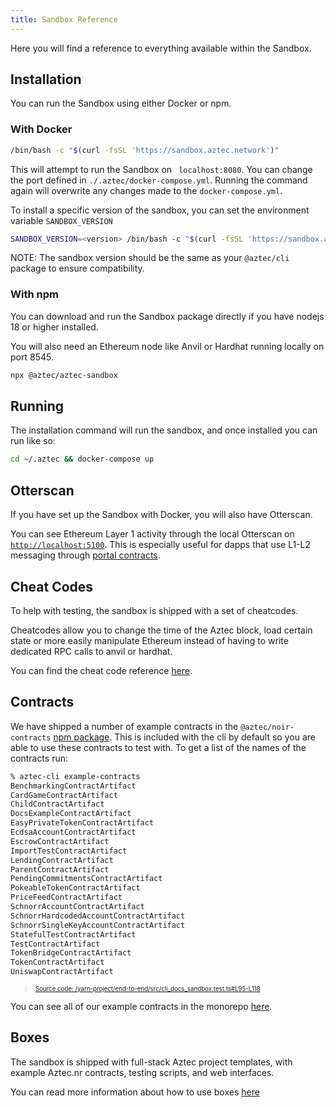 ```yaml
---
title: Sandbox Reference
---
```


Here you will find a reference to everything available within the Sandbox.

## Installation

You can run the Sandbox using either Docker or npm.

### With Docker

```bash
/bin/bash -c "$(curl -fsSL 'https://sandbox.aztec.network')"
```

This will attempt to run the Sandbox on ` localhost:8080`. You can change the port defined in `./.aztec/docker-compose.yml`. Running the command again will overwrite any changes made to the `docker-compose.yml`.

To install a specific version of the sandbox, you can set the environment variable `SANDBOX_VERSION`

```bash
SANDBOX_VERSION=<version> /bin/bash -c "$(curl -fsSL 'https://sandbox.aztec.network')"
```

NOTE: The sandbox version should be the same as your `@aztec/cli` package to ensure compatibility.

### With npm

You can download and run the Sandbox package directly if you have nodejs 18 or higher installed.

You will also need an Ethereum node like Anvil or Hardhat running locally on port 8545.

```bash
npx @aztec/aztec-sandbox
```

## Running

The installation command will run the sandbox, and once installed you can run like so:

```bash
cd ~/.aztec && docker-compose up
```

## Otterscan

If you have set up the Sandbox with Docker, you will also have Otterscan.

You can see Ethereum Layer 1 activity through the local Otterscan on [`http://localhost:5100`](`http://localhost:5100`). This is especially useful for dapps that use L1-L2 messaging through [portal contracts](../contracts/portals/main.md).

## Cheat Codes

To help with testing, the sandbox is shipped with a set of cheatcodes.

Cheatcodes allow you to change the time of the Aztec block, load certain state or more easily manipulate Ethereum instead of having to write dedicated RPC calls to anvil or hardhat.

You can find the cheat code reference [here](../testing/cheat_codes.md).

## Contracts

We have shipped a number of example contracts in the `@aztec/noir-contracts` [npm package](https://www.npmjs.com/package/@aztec/noir-contracts). This is included with the cli by default so you are able to use these contracts to test with. To get a list of the names of the contracts run:

```bash title="example-contracts" showLineNumbers
% aztec-cli example-contracts
BenchmarkingContractArtifact
CardGameContractArtifact
ChildContractArtifact
DocsExampleContractArtifact
EasyPrivateTokenContractArtifact
EcdsaAccountContractArtifact
EscrowContractArtifact
ImportTestContractArtifact
LendingContractArtifact
ParentContractArtifact
PendingCommitmentsContractArtifact
PokeableTokenContractArtifact
PriceFeedContractArtifact
SchnorrAccountContractArtifact
SchnorrHardcodedAccountContractArtifact
SchnorrSingleKeyAccountContractArtifact
StatefulTestContractArtifact
TestContractArtifact
TokenBridgeContractArtifact
TokenContractArtifact
UniswapContractArtifact
```

> <sup><sub><a href="https://github.com/AztecProtocol/aztec-packages/blob/master//yarn-project/end-to-end/src/cli_docs_sandbox.test.ts#L95-L118" target="_blank" rel="noopener noreferrer">Source code: /yarn-project/end-to-end/src/cli_docs_sandbox.test.ts#L95-L118</a></sub></sup>

You can see all of our example contracts in the monorepo [here](https://github.com/AztecProtocol/aztec-packages/tree/master/yarn-project/noir-contracts/src/contracts).

## Boxes

The sandbox is shipped with full-stack Aztec project templates, with example Aztec.nr contracts, testing scripts, and web interfaces.

You can read more information about how to use boxes [here](TODO)
